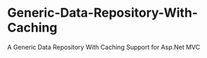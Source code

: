 # Generic-Data-Repository-With-Caching
A Generic Data Repository With Caching Support for Asp.Net MVC
